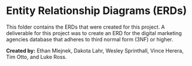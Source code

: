 # Entity Relationship Diagrams (ERDs) 
This folder contains the ERDs that were created for this project. A deliverable for this project was to create an ERD for the digital marketing agencies database that adheres to third normal form (3NF) or higher. 

**Created by:** Ethan Mlejnek, Dakota Lahr, Wesley Sprinthall, Vince Herera, Tim Otto, and Luke Ross. 
